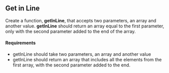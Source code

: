 ## Get in Line
Create a function, **getInLine**, that accepts two parameters, an array and another value. **getInLine** should return an array equal to the first parameter, only with the second parameter added to the end of the array.

#### Requirements
* getInLine should take two parameters, an array and another value
* getInLine should return an array that includes all the elements from the first array, with the second parameter added to the end.
